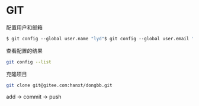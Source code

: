# GIT

配置用户和邮箱

```bash
$ git config --global user.name "lyd"$ git config --global user.email "2409895738@qq.com"
```

查看配置的结果

```bash
git config --list
```

克隆项目

```bash
git clone git@gitee.com:hanxt/dongbb.git
```

add -> commit -> push